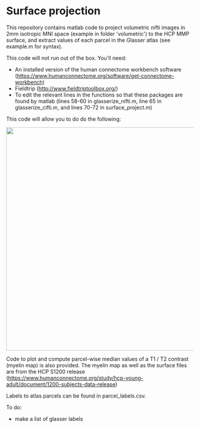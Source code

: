 # Surface projection
 
This repository contains matlab code to project volumetric nifti images in 2mm isotropic MNI space (example in folder 'volumetric') to the HCP MMP surface, and extract values of each parcel in the Glasser atlas (see example.m for syntax). 

This code will not run out of the box. You'll need: 

 - An installed version of the human connectome workbench software (https://www.humanconnectome.org/software/get-connectome-workbench)
 - Fieldtrip (http://www.fieldtriptoolbox.org/)
 - To edit the relevant lines in the functions so that these packages are found by matlab (lines 58-60 in glasserize_nifti.m, line 65 in glasserize_cifti.m, and lines 70-72 in surface_project.m)

This code will allow you to do do the following:

<p align="center">
    <img src="https://ruudvandenbrink.files.wordpress.com/2019/12/overview.png" width="600"\>
</p>

Code to plot and compute parcel-wise median values of a T1 / T2 contrast (myelin map) is also provided. The myelin map as well as the surface files are from the HCP S1200 release (https://www.humanconnectome.org/study/hcp-young-adult/document/1200-subjects-data-release) 

Labels to atlas parcels can be found in parcel_labels.csv.


To do:
 - make a list of glasser labels
 
